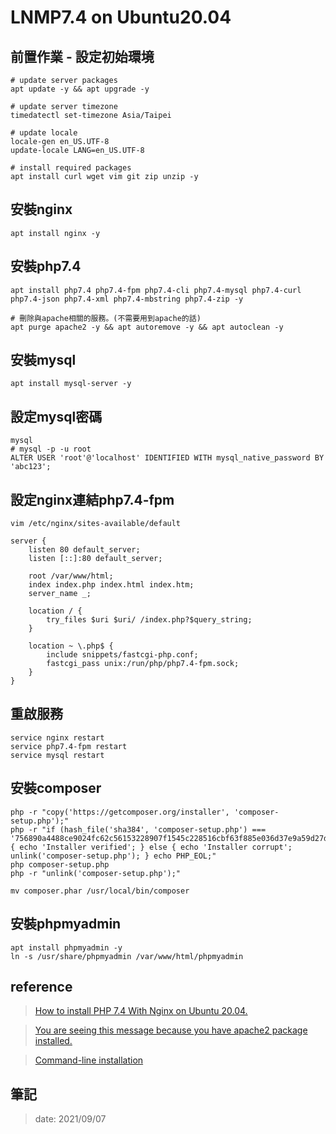 # LNMP7.4 on Ubuntu20.04

## 前置作業 - 設定初始環境
```
# update server packages
apt update -y && apt upgrade -y

# update server timezone
timedatectl set-timezone Asia/Taipei

# update locale
locale-gen en_US.UTF-8
update-locale LANG=en_US.UTF-8

# install required packages
apt install curl wget vim git zip unzip -y
```

## 安裝nginx
```
apt install nginx -y
```

## 安裝php7.4
```
apt install php7.4 php7.4-fpm php7.4-cli php7.4-mysql php7.4-curl php7.4-json php7.4-xml php7.4-mbstring php7.4-zip -y

# 刪除與apache相關的服務。(不需要用到apache的話)
apt purge apache2 -y && apt autoremove -y && apt autoclean -y
```

## 安裝mysql
```
apt install mysql-server -y
```
## 設定mysql密碼
```
mysql
# mysql -p -u root
ALTER USER 'root'@'localhost' IDENTIFIED WITH mysql_native_password BY 'abc123';
```

## 設定nginx連結php7.4-fpm
```
vim /etc/nginx/sites-available/default
```
```
server {
    listen 80 default_server;
    listen [::]:80 default_server;

    root /var/www/html;
    index index.php index.html index.htm;
    server_name _;

    location / {
        try_files $uri $uri/ /index.php?$query_string;
    }

    location ~ \.php$ {
        include snippets/fastcgi-php.conf;
        fastcgi_pass unix:/run/php/php7.4-fpm.sock;
    }
}

```
## 重啟服務
```
service nginx restart
service php7.4-fpm restart
service mysql restart
```

## 安裝composer 
```
php -r "copy('https://getcomposer.org/installer', 'composer-setup.php');"
php -r "if (hash_file('sha384', 'composer-setup.php') === '756890a4488ce9024fc62c56153228907f1545c228516cbf63f885e036d37e9a59d27d63f46af1d4d07ee0f76181c7d3') { echo 'Installer verified'; } else { echo 'Installer corrupt'; unlink('composer-setup.php'); } echo PHP_EOL;"
php composer-setup.php
php -r "unlink('composer-setup.php');"

mv composer.phar /usr/local/bin/composer
```

## 安裝phpmyadmin
```
apt install phpmyadmin -y
ln -s /usr/share/phpmyadmin /var/www/html/phpmyadmin
```

## reference

> [How to install PHP 7.4 With Nginx on Ubuntu 20.04.](https://www.rosehosting.com/blog/how-to-install-php-7-4-with-nginx-on-ubuntu-20-04/)

> [You are seeing this message because you have apache2 package installed.](https://blog.csdn.net/zhezhebie/article/details/79940324)

> [Command-line installation](https://getcomposer.org/download/)

## 筆記
> date: 2021/09/07
